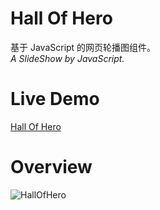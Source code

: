 # Hall Of Hero
基于 JavaScript 的网页轮播图组件。  
*A SlideShow by JavaScript.*

# Live Demo
[Hall Of Hero](http://aurdes.com/hallofhero/ "在当前页面打开此演示项目，若想在新标签页打开，请通过 [Ctrl + 单击此链接] 或 [鼠标中键点击此链接] 进行访问.")

# Overview
![HallOfHero](https://repository-images.githubusercontent.com/197150791/cf13aa80-a7e6-11e9-9554-54cfa6f4b007)
